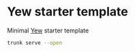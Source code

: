 # Yew starter template
Minimal [Yew](https://yew.rs/) starter template
```bash
trunk serve --open
```
